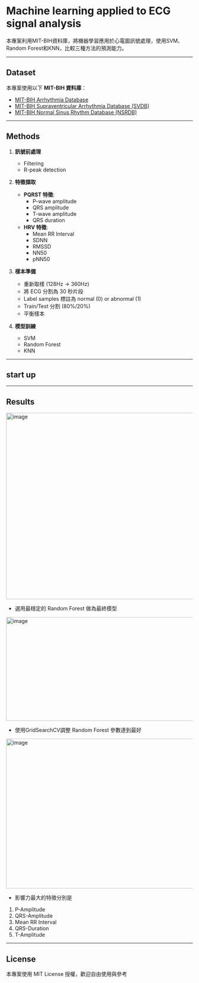 # Machine learning applied to ECG signal analysis
本專案利用MIT-BIH資料庫，將機器學習應用於心電圖訊號處理，使用SVM、Random Forest和KNN，比較三種方法的預測能力。

---

## Dataset

本專案使用以下 **MIT-BIH 資料庫**：

- [MIT-BIH Arrhythmia Database](https://physionet.org/content/mitdb/1.0.0/)
- [MIT-BIH Supraventricular Arrhythmia Database (SVDB)](https://physionet.org/content/svdb/1.0.0/)
- [MIT-BIH Normal Sinus Rhythm Database (NSRDB)](https://physionet.org/content/nsrdb/1.0.0/)

---

##  Methods

1. **訊號前處理**
   - Filtering
   - R-peak detection

2. **特徵擷取**
   - **PQRST 特徵**:  
     - P-wave amplitude  
     - QRS amplitude  
     - T-wave amplitude  
     - QRS duration  
   - **HRV 特徵**:  
     - Mean RR Interval  
     - SDNN  
     - RMSSD  
     - NN50  
     - pNN50  

3. **樣本準備**
   - 重新取樣 (128Hz → 360Hz)  
   - 將 ECG 分割為 30 秒片段 
   - Label samples 標註為 normal (0) or abnormal (1) 
   - Train/Test 分割 (80%/20%)  
   - 平衡樣本

4. **模型訓練**
   - SVM  
   - Random Forest 
   - KNN  

---

## start up

---

## Results
<img width="612" height="503" alt="image" src="https://github.com/user-attachments/assets/e89e8154-08d8-4186-9dc9-442d1152e730" />

- 選用最穩定的 Random Forest 做為最終模型



<img width="683" height="280" alt="image" src="https://github.com/user-attachments/assets/bce96c09-beb1-4578-8a9c-350714f7f0fe" />

- 使用GridSearchCV調整 Random Forest 參數達到最好

<img width="678" height="404" alt="image" src="https://github.com/user-attachments/assets/0f61fe76-c9b8-4862-8c7c-db2f5c6163b7" />

- 影響力最大的特徵分別是
1. P-Amplitude
2. QRS-Amplitude
3. Mean RR Interval
4. QRS-Duration
5. T-Amplitude

---

## License
本專案使用 MIT License 授權，歡迎自由使用與參考

